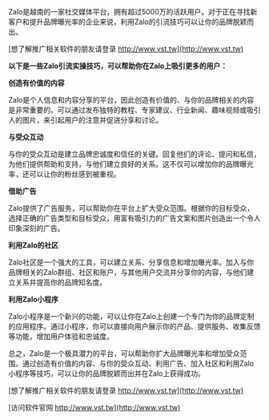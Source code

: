 Zalo是越南的一家社交媒体平台，拥有超过5000万的活跃用户。对于正在寻找新客户和提升品牌曝光率的企业来说，利用Zalo的引流技巧可以让你的品牌脱颖而出。

[想了解推广相关软件的朋友请登录 http://www.vst.tw](http://www.vst.tw)

**以下是一些Zalo引流实操技巧，可以帮助你在Zalo上吸引更多的用户：**

**创造有价值的内容**

Zalo是个人信息和内容分享的平台，因此创造有价值的、与你的品牌相关的内容是非常重要的。可以通过发布独特的教程、专家建议、行业新闻、趣味视频或吸引人的图片，来引起用户的注意并促进分享和讨论。

**与受众互动**

与你的受众互动是建立品牌忠诚度和信任的关键。回复他们的评论、提问和私信，为他们提供帮助和支持，与他们建立良好的关系。这不仅可以增加你的品牌曝光率，还可以让你的粉丝感到被重视。

**借助广告**

Zalo提供了广告服务，可以帮助你在平台上扩大受众范围。根据你的目标受众，选择正确的广告类型和目标受众，用富有吸引力的广告文案和图片创造出一个令人印象深刻的广告。

**利用Zalo的社区**

Zalo社区是一个强大的工具，可以建立关系、分享信息和增加曝光率。加入与你品牌相关的Zalo群组、社区和账户，与其他用户交流并分享你的内容，与他们建立关系并提高你的品牌知名度。

**利用Zalo小程序**

Zalo小程序是一个新兴的功能，可以让你在Zalo上创建一个专门为你的品牌定制的应用程序。通过小程序，你可以直接向用户展示你的产品、提供服务、收集反馈等功能，增加用户体验和忠诚度。

总之，Zalo是一个极具潜力的平台，可以帮助你扩大品牌曝光率和增加受众范围。通过创造有价值的内容、与你的受众互动、利用广告、加入社区和利用Zalo小程序等技巧，可以让你的品牌脱颖而出并在Zalo上获得成功。

[想了解推广相关软件的朋友请登录 http://www.vst.tw](http://www.vst.tw)


[访问软件官网 http://www.vst.tw](http://www.vst.tw)
